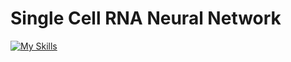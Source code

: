 # Single Cell RNA Neural Network
[![My Skills](https://skillicons.dev/icons?i=python,pytorch,github)](https://skillicons.dev)
